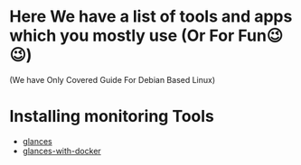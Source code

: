 # Here We have a list of tools and apps which you mostly use (Or For Fun😉😉)
(We have Only Covered Guide For Debian Based Linux)

# Installing monitoring Tools
* [glances](https://github.com/nicolargo/glances?tab=readme-ov-file#installation)
* [glances-with-docker](https://github.com/nicolargo/glances?tab=readme-ov-file#docker-the-cloudy-way)
